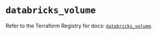 # `databricks_volume`

Refer to the Terraform Registry for docs: [`databricks_volume`](https://registry.terraform.io/providers/databricks/databricks/1.43.0/docs/resources/volume).
